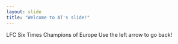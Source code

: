 ```yaml
---
layout: slide
title: "Welcome to AT's slide!"
---
```

LFC Six Times Champions of Europe
Use the left arrow to go back!